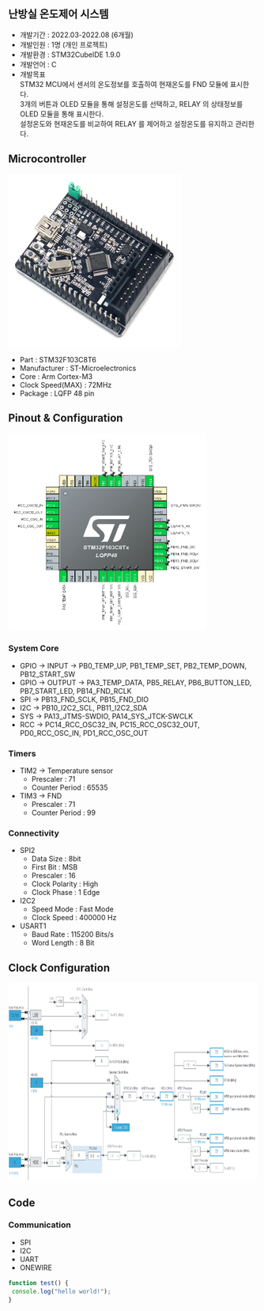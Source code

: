 ## 난방실 온도제어 시스템
* 개발기간 : 2022.03-2022.08 (6개월)
* 개발인원 : 1명 (개인 프로젝트)
* 개발환경 : STM32CubeIDE 1.9.0
* 개발언어 : C
* 개발목표  
STM32 MCU에서 센서의 온도정보를 호출하여 현재온도를 FND 모듈에 표시한다.  
3개의 버튼과 OLED 모듈을 통해 설정온도를 선택하고, RELAY 의 상태정보를 OLED 모듈을 통해 표시한다.  
설정온도와 현재온도를 비교하여 RELAY 를 제어하고 설정온도를 유지하고 관리한다.  
 
## Microcontroller
<a href="#"><img src="https://github.com/hmh2683/heatingroom.project/blob/main/images/stm32f103c8t6.png" width="350px" height="350px"></a> 
* Part : STM32F103C8T6
* Manufacturer : ST-Microelectronics
* Core : Arm Cortex-M3
* Clock Speed(MAX) : 72MHz
* Package : LQFP 48 pin

## Pinout & Configuration
<a href="#"><img src="https://github.com/hmh2683/heatingroom.project/blob/main/images/pin.png" width="400px" height="400px"></a>
### System Core
* GPIO -> INPUT -> PB0_TEMP_UP, PB1_TEMP_SET, PB2_TEMP_DOWN, PB12_START_SW
* GPIO -> OUTPUT -> PA3_TEMP_DATA, PB5_RELAY, PB6_BUTTON_LED, PB7_START_LED, PB14_FND_RCLK
* SPI -> PB13_FND_SCLK, PB15_FND_DIO
* I2C -> PB10_I2C2_SCL, PB11_I2C2_SDA
* SYS -> PA13_JTMS-SWDIO, PA14_SYS_JTCK-SWCLK
* RCC -> PC14_RCC_OSC32_IN, PC15_RCC_OSC32_OUT, PD0_RCC_OSC_IN, PD1_RCC_OSC_OUT
### Timers
* TIM2 -> Temperature sensor
  * Prescaler : 71
  * Counter Period : 65535
* TIM3 -> FND
  * Prescaler : 71
  * Counter Period : 99
### Connectivity
* SPI2
  * Data Size : 8bit
  * First Bit : MSB
  * Prescaler : 16
  * Clock Polarity : High
  * Clock Phase : 1 Edge
* I2C2
  * Speed Mode : Fast Mode
  * Clock Speed : 400000 Hz
* USART1
  * Baud Rate : 115200 Bits/s
  * Word Length : 8 Bit
## Clock Configuration
<a href="#"><img src="https://github.com/hmh2683/heatingroom.project/blob/main/images/clock.png" width="800px" height="400px"></a> 

## Code
### Communication 
* SPI
* I2C 
* UART
* ONEWIRE
```javascript 
function test() { 
 console.log("hello world!"); 
} 
```


